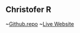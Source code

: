 ## Christofer R

~[Github.repo](https://github.com/chrzzz5/Final-Project-)
~[Live Website]( https://chrzzz5.github.io/Final-Project-/)
